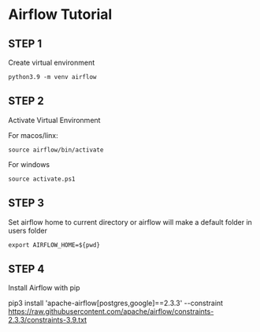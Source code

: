 # Airflow Tutorial

## STEP 1
Create virtual environment

`python3.9 -m venv airflow`

## STEP 2
Activate Virtual Environment

For macos/linx:

`source airflow/bin/activate`

For windows

`source activate.ps1`

## STEP 3

Set airflow home to current directory or airflow will make a default folder in users folder

`export AIRFLOW_HOME=${pwd}`

## STEP 4

Install Airflow with pip 

pip3 install 'apache-airflow[postgres,google]==2.3.3' --constraint https://raw.githubusercontent.com/apache/airflow/constraints-2.3.3/constraints-3.9.txt

